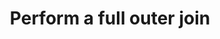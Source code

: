 ---
title: Perform a full outer join
list_title: Full outer join
description: >
  ...
menu:
  flux_0_x:
    name: Full outer join
    parent: Join data
weight: 102
related:
  - /flux/v0.x/stdlib/join/
  - /flux/v0.x/stdlib/join/full/
---